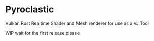 # Pyroclastic
Vulkan Rust Realtime Shader and Mesh renderer for use as a VJ Tool

WIP wait for the first release please